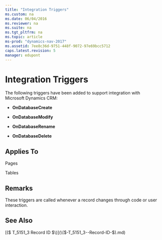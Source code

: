 ```yaml
---
title: "Integration Triggers"
ms.custom: na
ms.date: 06/04/2016
ms.reviewer: na
ms.suite: na
ms.tgt_pltfrm: na
ms.topic: article
ms-prod: "dynamics-nav-2017"
ms.assetid: 7ee8c36d-9751-448f-9072-97e69bcc5712
caps.latest.revision: 5
manager: edupont
---
```

# Integration Triggers
The following triggers have been added to support integration with Microsoft Dynamics CRM:  
  
-   **OnDatabaseCreate**  
  
-   **OnDatabaseModify**  
  
-   **OnDatabaseRename**  
  
-   **OnDatabaseDelete**  
  
## Applies To  
 Pages  
  
 Tables  
  
## Remarks  
 These triggers are called whenever a record changes through code or user interaction.  
  
## See Also  
 [\($ T\_5151\_3  Record ID $\)](\($-T_5151_3--Record-ID-$\).md)